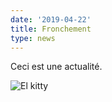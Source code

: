 ```yaml
---
date: '2019-04-22'
title: Fronchement
type: news
---
```

Ceci est une actualité.

![El kitty](/assets/images/mvimg_20190401_154235.jpg "Le chat")
